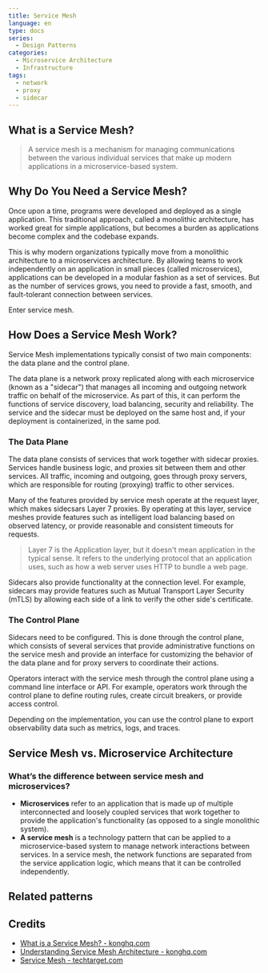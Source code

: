 ```yaml
---
title: Service Mesh
language: en
type: docs
series:
  - Design Patterns
categories:
  - Microservice Architecture
  - Infrastructure
tags:
  - network
  - proxy
  - sidecar
---
```


## What is a Service Mesh?
> A service mesh is a mechanism for managing communications between the various individual services that make up modern applications in a microservice-based system.

## Why Do You Need a Service Mesh?
Once upon a time, programs were developed and deployed as a single application. This traditional approach, called a monolithic architecture, has worked great for simple applications, but becomes a burden as applications become complex and the codebase expands. 

This is why modern organizations typically move from a monolithic architecture to a microservices architecture. By allowing teams to work independently on an application in small pieces (called microservices), applications can be developed in a modular fashion as a set of services. But as the number of services grows, you need to provide a fast, smooth, and fault-tolerant connection between services.

Enter service mesh.

## How Does a Service Mesh Work?
Service Mesh implementations typically consist of two main components: the data plane and the control plane.

The data plane is a network proxy replicated along with each microservice (known as a "sidecar") that manages all incoming and outgoing network traffic on behalf of the microservice. As part of this, it can perform the functions of service discovery, load balancing, security and reliability. The service and the sidecar must be deployed on the same host and, if your deployment is containerized, in the same pod.

### The Data Plane
The data plane consists of services that work together with sidecar proxies. Services handle business logic, and proxies sit between them and other services. All traffic, incoming and outgoing, goes through proxy servers, which are responsible for routing (proxying) traffic to other services.

Many of the features provided by service mesh operate at the request layer, which makes sidecsars Layer 7 proxies. By operating at this layer, service meshes provide features such as intelligent load balancing based on observed latency, or provide reasonable and consistent timeouts for requests.
> Layer 7 is the Application layer, but it doesn't mean application in the typical sense. It refers to the underlying protocol that an application uses, such as how a web server uses HTTP to bundle a web page.

Sidecars also provide functionality at the connection level. For example, sidecars may provide features such as Mutual Transport Layer Security (mTLS) by allowing each side of a link to verify the other side's certificate.

### The Control Plane
Sidecars need to be configured. This is done through the control plane, which consists of several services that provide administrative functions on the service mesh and provide an interface for customizing the behavior of the data plane and for proxy servers to coordinate their actions.


Operators interact with the service mesh through the control plane using a command line interface or API. For example, operators work through the control plane to define routing rules, create circuit breakers, or provide access control.

Depending on the implementation, you can use the control plane to export observability data such as metrics, logs, and traces.

## Service Mesh vs. Microservice Architecture

### What’s the difference between service mesh and microservices?
* **Microservices** refer to an application that is made up of multiple interconnected and loosely coupled services that work together to provide the application's functionality (as opposed to a single monolithic system).
* **A service mesh** is a technology pattern that can be applied to a microservice-based system to manage network interactions between services. In a service mesh, the network functions are separated from the service application logic, which means that it can be controlled independently.

## Related patterns


## Credits

* [What is a Service Mesh? - konghq.com](https://konghq.com/learning-center/service-mesh/what-is-a-service-mesh)
* [Understanding Service Mesh Architecture - konghq.com](https://konghq.com/learning-center/service-mesh/what-is-service-mesh-architecture)
* [Service Mesh - techtarget.com](https://www.techtarget.com/searchitoperations/definition/service-mesh)